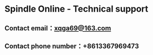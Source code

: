 # Spindle Online - Technical support

## Contact email：xqga69@163.com

## Contact phone number：+8613367969473
